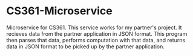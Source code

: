 # CS361-Microservice
Microservice for CS361. This service works for my partner's project. It recieves data from the partner application in JSON format. This program then parses that data, performs computation with that data, and returns data in JSON format to be picked up by the partner application.

